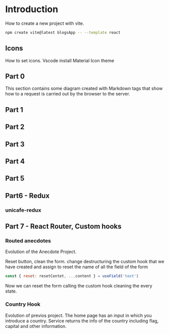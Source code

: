 # Introduction
How to create a new project with vite.

```bash
npm create vite@latest blogsApp -- --template react
```

## Icons

How to set icons.
Vscode install Material Icon theme

## Part 0

This section contains some diagram created with Markdown tags that show how to a request is carried out by the browser to the server.

## Part 1

## Part 2

## Part 3

## Part 4

## Part 5

## Part6 - Redux

### unicafe-redux

## Part 7 - React Router, Custom hooks

### Routed anecdotes
Evolution of the Anecdote Project. 


Reset button, clean the form. change destructuring the custom hook that we have created and assign to reset the name of all the field of the form 

```javascript 
const { reset: resetContet, ...content } = useField('text')
```

Now we can reset the form calling the custom hook cleaning the every state.
### Country Hook
Evolution of previos project. 
The home page has an input in which you introduce a country. Service returns the info of the country including flag, capital and other information. 

